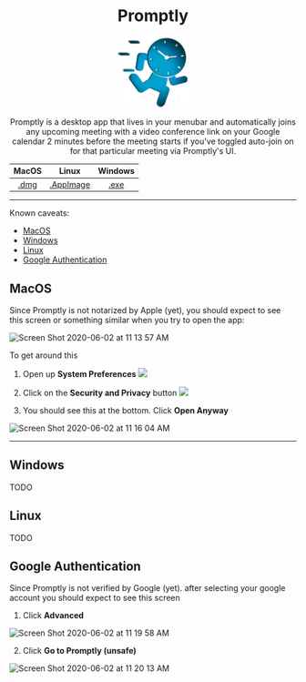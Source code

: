 <h1 align="center"> Promptly </h1>

<p align="center">
<img  width="125"   src="https://raw.githubusercontent.com/saudapop/promptly/master/public/icon.png">
</p>

<p align="center">
Promptly is a desktop app that lives in your menubar and automatically joins any upcoming meeting with a video conference link on your Google calendar 2 minutes before the meeting starts if you've toggled auto-join on for that particular meeting via Promptly's UI.
</p>



<div align="center">

|                                          MacOS                                           |                                               Linux                                                |                                            Windows                                             |
| :--------------------------------------------------------------------------------------: | :------------------------------------------------------------------------------------------------: | :--------------------------------------------------------------------------------------------: |
| [.dmg](https://github.com/saudapop/promptly/releases/download/v0.1.2/promptly-0.1.1.dmg) | [.AppImage](https://github.com/saudapop/promptly/releases/download/v0.1.2/Promptly-0.1.1.AppImage) | [.exe](https://github.com/saudapop/promptly/releases/download/v0.1.2/promptly.Setup.0.1.1.exe) |

</div>

***
Known caveats:
- [MacOS](#macos)
- [Windows](#windows)
- [Linux](#linux)
- [Google Authentication](#google-authentication)

## MacOS

Since Promptly is not notarized by Apple (yet), you should expect to see this screen or something similar when you try to open the app:

<img width="427" alt="Screen Shot 2020-06-02 at 11 13 57 AM" src="https://user-images.githubusercontent.com/45129081/83544237-97c7ee00-a4cb-11ea-8640-1ae086d81347.png">

To get around this 
 1. Open up **System Preferences** <img width="25" src="https://user-images.githubusercontent.com/45129081/83544875-90edab00-a4cc-11ea-882d-fef6cd5a9006.png">



 2. Click on the **Security and Privacy** button <img width="25" src="https://user-images.githubusercontent.com/45129081/83544974-b2e72d80-a4cc-11ea-94ec-9a752f2ab234.png">

 3. You should see this at the bottom. Click **Open Anyway**

<img width="427" alt="Screen Shot 2020-06-02 at 11 16 04 AM" src="https://user-images.githubusercontent.com/45129081/83544633-36ece580-a4cc-11ea-8cbc-30c194fc8d07.png">

***

## Windows
TODO

## Linux
TODO

## Google Authentication 

Since Promptly is not verified by Google (yet). after selecting your google account you should expect to see this screen 

1. Click **Advanced**

<img width="427" alt="Screen Shot 2020-06-02 at 11 19 58 AM" src="https://user-images.githubusercontent.com/45129081/83545829-c5159b80-a4cd-11ea-82a5-e68b53dff887.png">


2. Click **Go to Promptly (unsafe)**
<img width="427" alt="Screen Shot 2020-06-02 at 11 20 13 AM" src="https://user-images.githubusercontent.com/45129081/83545952-f5f5d080-a4cd-11ea-90b6-81bf655c6862.png">
